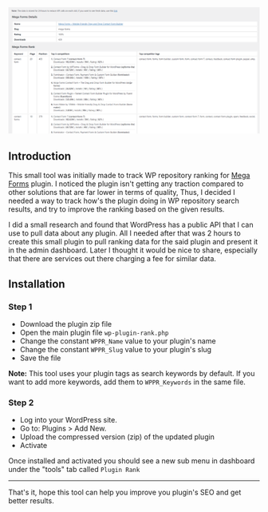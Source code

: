 ![Screenshot](https://raw.githubusercontent.com/bomsn/wp-plugin-rank/master/screenshot.png)

## Introduction
This small tool was initially made to track WP repository ranking for [Mega Forms](https://wordpress.org/plugins/mega-forms/) plugin. I noticed the plugin isn't getting any traction compared to other solutions that are far lower in terms of quality, Thus, I decided I needed a way to track how's the plugin doing in WP repository search results, and try to improve the ranking based on the given results.

I did a small research and found that WordPress has a public API that I can use to pull data about any plugin. All I needed after that was 2 hours to create this small plugin to pull ranking data for the said plugin and present it in the admin dashboard. Later I thought it would be nice to share, especially that there are services out there charging a fee for similar data.

## Installation

### Step 1
- Download the plugin zip file
- Open the main plugin file `wp-plugin-rank.php`
- Change the constant `WPPR_Name` value to your plugin's name
- Change the constant `WPPR_Slug` value to your plugin's slug
- Save the file

**Note:** This tool uses your plugin tags as search keywords by default. If you want to add more keywords, add them to `WPPR_Keywords` in the same file.

### Step 2
- Log into your WordPress site.
- Go to: Plugins > Add New.
- Upload the compressed version (zip) of the updated plugin
- Activate

Once installed and activated you should see a new sub menu in dashboard under the "tools" tab called `Plugin Rank`

____________________________________________________________

That's it, hope this tool can help you improve you plugin's SEO and get better results.